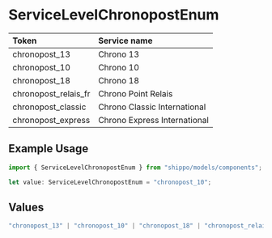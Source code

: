 # ServiceLevelChronopostEnum

|Token | Service name|
|:---|:---|
| chronopost_13 | Chrono 13|
| chronopost_10 | Chrono 10|
| chronopost_18| Chrono 18|
| chronopost_relais_fr | Chrono Point Relais|
| chronopost_classic | Chrono Classic International|
| chronopost_express | Chrono Express International|


## Example Usage

```typescript
import { ServiceLevelChronopostEnum } from "shippo/models/components";

let value: ServiceLevelChronopostEnum = "chronopost_10";
```

## Values

```typescript
"chronopost_13" | "chronopost_10" | "chronopost_18" | "chronopost_relais_fr" | "chronopost_classic" | "chronopost_express"
```